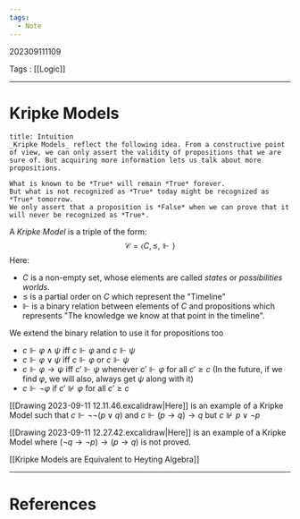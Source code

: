 ```yaml
---
tags:
  - Note
---
```

202309111109

Tags : [[Logic]]

---
# Kripke Models

```ad-hint
title: Intuition
_Kripke Models_ reflect the following idea. From a constructive point of view, we can only assert the validity of propositions that we are sure of. But acquiring more information lets us talk about more propositions.

What is known to be *True* will remain *True* forever.
But what is not recognized as *True* today might be recognized as *True* tomorrow.
We only assert that a proposition is *False* when we can prove that it will never be recognized as *True*.
```

A *Kripke Model* is a triple of the form:
$$
\mathcal C = \langle 
                  C
                , \le
                , \Vdash 
             \rangle
$$
Here:
- $C$ is a non-empty set, whose elements are called *states* or *possibilities worlds*.
- $\le$ is a partial order on $C$ which represent the "Timeline"
- $\Vdash$ is a binary relation between elements of $C$ and propositions which represents "The knowledge we know at that point in the timeline".

We extend the binary relation to use it for propositions too
- $c\Vdash \varphi\land\psi$ iff $c\Vdash\varphi$ and $c\Vdash\psi$ 
- $c\Vdash \varphi\lor\psi$ iff $c\Vdash\varphi$ or $c\Vdash\psi$
- $c\Vdash \varphi\to\psi$ iff $c'\Vdash \psi$ whenever $c'\Vdash\varphi$ for all $c'\ge c$ (In the future, if we find $\varphi$, we will also, always get $\psi$ along with it)
- $c\Vdash \lnot\varphi$ if $c'\not\Vdash\varphi$ for all $c'\ge c$

[[Drawing 2023-09-11 12.11.46.excalidraw|Here]] is an example of a Kripke Model such that $c\Vdash\lnot\lnot(p\lor q)$ and $c\Vdash(p\to q)\to q$ but $c\not\Vdash p\lor\lnot p$ 

[[Drawing 2023-09-11 12.27.42.excalidraw|Here]] is an example of a Kripke Model where $(\lnot q\to\lnot p)\to(p\to q)$ is not proved.

[[Kripke Models are Equivalent to Heyting Algebra]]

---
# References
